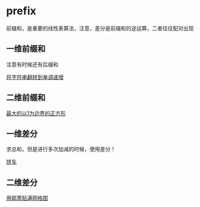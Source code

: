 # prefix

前缀和，是重要的线性表算法，注意，差分是前缀和的逆运算，二者往往配对出现

## 一维前缀和

注意有时候还有后缀和

[将字符串翻转到单调递增](./code/将字符串翻转到单调递增.java)

## 二维前缀和

[最大的以1为边界的正方形](./code/最大的以1为边界的正方形.java)

## 一维差分

求总和，但是进行多次加减的时候，使用差分！

[拼车](./code/拼车.java)

## 二维差分

[用邮票贴满网格图](./code/用邮票贴满网格图.cpp)





